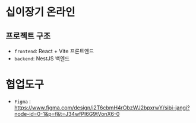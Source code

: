 # 십이장기 온라인

## 프로젝트 구조

- `frontend`: React + Vite 프론트엔드
- `backend`: NestJS 백엔드

# 협업도구

- `Figma` : https://www.figma.com/design/i2T6cbmH4rObzWJ2bpxrwY/sibi-jangi?node-id=0-1&p=f&t=J34wfPI6G9tVonX6-0
